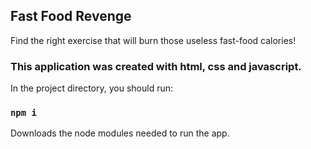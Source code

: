 ## Fast Food Revenge
Find the right exercise that will burn those useless fast-food calories!

### This application was created with html, css and javascript.

In the project directory, you should run:

### `npm i`

Downloads the node modules needed to run the app.


